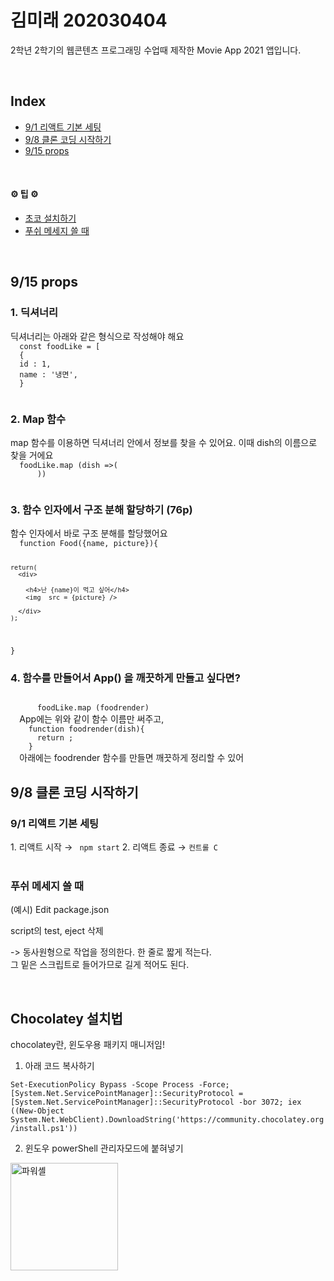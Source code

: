 # 김미래 202030404 
2학년 2학기의 웹콘텐츠 프로그래밍 수업때 제작한 
Movie App 2021 앱입니다.  

<br>
<h2 id=index>Index</h2>
<ul>
	<li><a href="#1">9/1 리액트 기본 세팅</a></li>
  <li><a href="#2">9/8 클론 코딩 시작하기</a></li>
  <li><a href="#3">9/15 props</a></li>
</ul>

<br>

<h4> ⚙ 팁 ⚙</h4> 
<ul>
	<li><a href="#set1">초코 설치하기</a></li>
    <li><a href="#set2">푸쉬 메세지 쓸 때</a></li>
</ul>
<br>

</div>
<div id="3">
  <h2> 9/15 props </h2>

  <h3> 1. 딕셔너리 </h3>
  딕셔너리는 아래와 같은 형식으로 작성해야 해요 
  <code>
  const foodLike = [
  {
  id : 1,
  name : '냉면',
  }
  </code>

  <h3> 2. Map 함수 </h3>
  map 함수를 이용하면 딕셔너리 안에서 정보를 찾을 수 있어요.
  이때 dish의 이름으로 찾을 거에요 
  <code>
  foodLike.map (dish =>(
      <Food key={dish.id} name={dish.name} picture={dish.img} alt={dish.name}/>))
  </code>

  <h3> 3. 함수 인자에서 구조 분해 할당하기 (76p) </h3>
  함수 인자에서 바로 구조 분해를 할당했어요
  <code>
  function Food({name, picture}){

    return(
      <div>

        <h4>난 {name}이 먹고 싶어</h4>
        <img  src = {picture} />

      </div>
    );
  }
  </code>

  <h3>4. 함수를 만들어서 App() 을 깨끗하게 만들고 싶다면?</h3>
  <code>
      foodLike.map (foodrender)
  </code>
  App에는 위와 같이 함수 이름만 써주고, 

  <code>
    function foodrender(dish){
      return <Food name={dish.name} picture={dish.img} alt={dish.name}/>;
    }
  </code>
  아래에는 foodrender 함수를 만들면 깨끗하게 정리할 수 있어
  


</div>
<div id="2">
  <h2> 9/8 클론 코딩 시작하기 </h2>

	
</div>
<div id="1">
  <h3> 9/1 리액트 기본 세팅 </h3>
	1. 리액트 시작 → <code> npm start</code>
	2. 리액트 종료 → <code>컨트롤 C </code>
	
</div>

<br>

<div id="set2">
    <h3>푸쉬 메세지 쓸 때</h3>
    (예시)
Edit package.json

script의 test, eject 삭제 

-> 동사원형으로 작업을 정의한다. 
    한 줄로 짧게 적는다.  
    그 밑은 스크립트로 들어가므로 길게 적어도 된다. 
</div>

<br>

<div id="set1"> 
	<h2>Chocolatey 설치법</h2>

chocolatey란, 윈도우용 패키지 매니저임! 

1. 아래 코드 복사하기 

`Set-ExecutionPolicy Bypass -Scope Process -Force; [System.Net.ServicePointManager]::SecurityProtocol = [System.Net.ServicePointManager]::SecurityProtocol -bor 3072; iex ((New-Object System.Net.WebClient).DownloadString('https://community.chocolatey.org/install.ps1'))`

2. 윈도우 powerShell 관리자모드에 붙혀넣기 
<img width="172" alt="파워셸" src="https://user-images.githubusercontent.com/70610515/131619409-15120ecf-fb54-4f41-b208-44403fa866c8.PNG">
</div>
